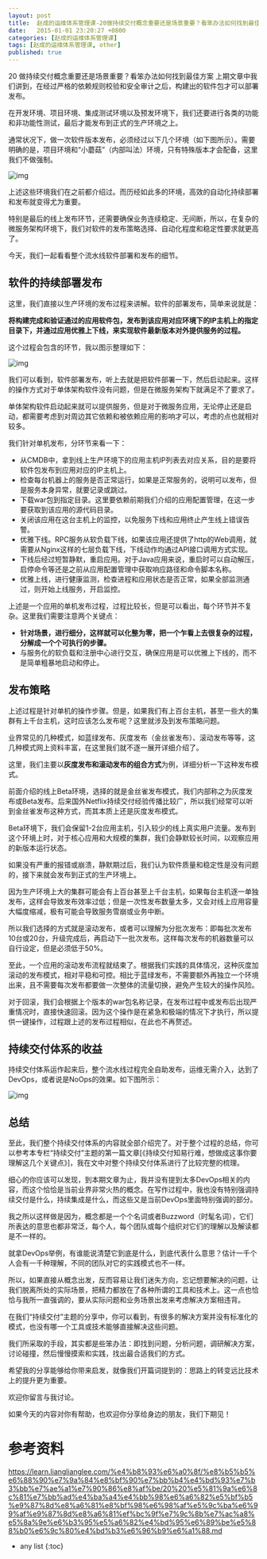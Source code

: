 ```yaml
---
layout: post
title:  赵成的运维体系管理课-20做持续交付概念重要还是场景重要？看笨办法如何找到最佳方案
date:   2015-01-01 23:20:27 +0800
categories: [赵成的运维体系管理课]
tags: [赵成的运维体系管理课, other]
published: true
---
```




20 做持续交付概念重要还是场景重要？看笨办法如何找到最佳方案
上期文章中我们讲到，在经过严格的依赖规则校验和安全审计之后，构建出的软件包才可以部署发布。

在开发环境、项目环境、集成测试环境以及预发环境下，我们还要进行各类的功能和非功能性测试，最后才能发布到正式的生产环境之上。

通常状况下，做一次软件版本发布，必须经过以下几个环境（如下图所示）。需要明确的是，项目环境和“小蘑菇”（内部叫法）环境，只有特殊版本才会配备，这里我们不做强制。

![img](https://learn.lianglianglee.com/%e4%b8%93%e6%a0%8f/%e8%b5%b5%e6%88%90%e7%9a%84%e8%bf%90%e7%bb%b4%e4%bd%93%e7%b3%bb%e7%ae%a1%e7%90%86%e8%af%be/assets/36066f4cc87bf4337a4f84e42cfd256e.jpg)

上述这些环境我们在之前都介绍过。而历经如此多的环境，高效的自动化持续部署和发布就变得尤为重要。

特别是最后的线上发布环节，还需要确保业务连续稳定、无间断，所以，在复杂的微服务架构环境下，我们对软件的发布策略选择、自动化程度和稳定性要求就更高了。

今天，我们一起看看整个流水线软件部署和发布的细节。

## 软件的持续部署发布

这里，我们直接以生产环境的发布过程来讲解。软件的部署发布，简单来说就是：

**将构建完成和验证通过的应用软件包，发布到该应用对应环境下的IP主机上的指定目录下，并通过应用优雅上下线，来实现软件最新版本对外提供服务的过程。**

这个过程会包含的环节，我以图示整理如下：

![img](https://learn.lianglianglee.com/%e4%b8%93%e6%a0%8f/%e8%b5%b5%e6%88%90%e7%9a%84%e8%bf%90%e7%bb%b4%e4%bd%93%e7%b3%bb%e7%ae%a1%e7%90%86%e8%af%be/assets/71bf16155f4071bda146db69a3ac67b0.jpg)

我们可以看到，软件部署发布，听上去就是把软件部署一下，然后启动起来。这样的操作方式对于单体架构软件没有问题，但是在微服务架构下就满足不了要求了。

单体架构软件启动起来就可以提供服务，但是对于微服务应用，无论停止还是启动，都需要考虑到对周边其它依赖和被依赖应用的影响才可以，考虑的点也就相对较多。

我们针对单机发布，分环节来看一下：

* 从CMDB中，拿到线上生产环境下的应用主机IP列表去对应关系，目的是要将软件包发布到应用对应的IP主机上。
* 检查每台机器上的服务是否正常运行，如果是正常服务的，说明可以发布，但是服务本身异常，就要记录或跳过。
* 下载war包到指定目录。这里要依赖前期我们介绍的应用配置管理，在这一步要获取到该应用的源代码目录。
* 关闭该应用在这台主机上的监控，以免服务下线和应用终止产生线上错误告警。
* 优雅下线。RPC服务从软负载下线，如果该应用还提供了http的Web调用，就需要从Nginx这样的七层负载下线，下线动作均通过API接口调用方式实现。
* 下线后经过短暂静默，重启应用。对于Java应用来说，重启时可以自动解压，启停命令等还是之前从应用配置管理中获取响应路径和命令脚本名称。
* 优雅上线，进行健康监测，检查进程和应用状态是否正常，如果全部监测通过，则开始上线服务，开启监控。

上述是一个应用的单机发布过程，过程比较长，但是可以看出，每个环节并不复杂。这里我们需要注意两个关键点：

* **针对场景，进行细分，这样就可以化整为零，把一个乍看上去很复杂的过程，分解成一个个可执行的步骤。**
* 与服务化的软负载和注册中心进行交互，确保应用是可以优雅上下线的，而不是简单粗暴地启动和停止。

## 发布策略

上述过程是针对单机的操作步骤。但是，如果我们有上百台主机，甚至一些大的集群有上千台主机，这时应该怎么发布呢？这里就涉及到发布策略问题。

业界常见的几种模式，如蓝绿发布、灰度发布（金丝雀发布）、滚动发布等等，这几种模式网上资料丰富，在这里我们就不逐一展开详细介绍了。

这里，我们主要以**灰度发布和滚动发布的组合方式**为例，详细分析一下这种发布模式。

前面介绍的线上Beta环境，选择的就是金丝雀发布模式，我们内部称之为灰度发布或Beta发布。后来国外Netflix持续交付经验传播比较广，所以我们经常可以听到金丝雀发布这种方式，而其本质上还是灰度发布模式。

Beta环境下，我们会保留1-2台应用主机，引入较少的线上真实用户流量。发布到这个环境上时，对于核心应用和大规模的集群，我们会静默较长时间，以观察应用的新版本运行状态。

如果没有严重的报错或崩溃，静默期过后，我们认为软件质量和稳定性是没有问题的，接下来就会发布到正式的生产环境上。

因为生产环境上大的集群可能会有上百台甚至上千台主机，如果每台主机逐一单独发布，这样会导致发布效率过低；但是一次性发布数量太多，又会对线上应用容量大幅度缩减，极有可能会导致服务雪崩或业务中断。

所以我们选择的方式就是滚动发布，或者可以理解为分批次发布：即每批次发布10台或20台，升级完成后，再启动下一批次发布。这样每次发布的机器数量可以自行设定，但是必须低于50%。

至此，一个应用的滚动发布流程就结束了。根据我们实践的具体情况，这种灰度加滚动的发布模式，相对平稳和可控。相比于蓝绿发布，不需要额外再独立一个环境出来，且不需要每次发布都要做一次整体的流量切换，避免产生较大的操作风险。

对于回滚，我们会根据上个版本的war包名称记录，在发布过程中或发布后出现严重情况时，直接快速回滚。因为这个操作是在紧急和极端的情况下才执行，所以提供一键操作，过程跟上述的发布过程相似，在此也不再赘述。

## 持续交付体系的收益

持续交付体系运作起来后，整个流水线过程完全自助发布，运维无需介入，达到了DevOps，或者说是NoOps的效果。如下图所示：

![img](https://learn.lianglianglee.com/%e4%b8%93%e6%a0%8f/%e8%b5%b5%e6%88%90%e7%9a%84%e8%bf%90%e7%bb%b4%e4%bd%93%e7%b3%bb%e7%ae%a1%e7%90%86%e8%af%be/assets/e5970628742eda8e67e2b9509fcde02f.jpg)

## 总结

至此，我们整个持续交付体系的内容就全部介绍完了。对于整个过程的总结，你可以参考本专栏“持续交付”主题的第一篇文章[《持续交付知易行难，想做成这事你要理解这几个关键点》]，我在文中对整个持续交付体系进行了比较完整的梳理。

细心的你应该可以发现，到本期文章为止，我并没有提到太多DevOps相关的内容，而这个恰恰是当前业界非常火热的概念。在写作过程中，我也没有特别强调持续交付是什么，持续集成是什么，而这些又是当前DevOps里面特别强调的部分。

我之所以这样做是因为，概念都是一个个名词或者Buzzword（时髦名词），它们所表达的意思也都非常泛，每个人，每个团队或每个组织对它们的理解以及解读都是不一样的。

就拿DevOps举例，有谁能说清楚它到底是什么，到底代表什么意思？估计一千个人会有一千种理解，不同的团队对它的实践模式也不一样。

所以，如果直接从概念出发，反而容易让我们迷失方向，忘记想要解决的问题，让我们脱离所处的实际场景，把精力都放在了各种所谓的工具和技术上。这一点也恰恰与我所一直强调的，要从实际问题和业务场景出发来考虑解决方案相违背。

在我们“持续交付”主题的分享中，你可以看到，有很多的解决方案并没有标准化的模式，也没有哪一个工具或技术能够直接解决这些问题。

我们所采取的手段，其实都是些笨办法：即找到问题，分析问题，调研解决方案，讨论碰撞，然后慢慢摸索和实践，找出最合适我们的方式。

希望我的分享能够给你带来启发，就像我们开篇词提到的：思路上的转变远比技术上的提升更为重要。

欢迎你留言与我讨论。

如果今天的内容对你有帮助，也欢迎你分享给身边的朋友，我们下期见！




# 参考资料

https://learn.lianglianglee.com/%e4%b8%93%e6%a0%8f/%e8%b5%b5%e6%88%90%e7%9a%84%e8%bf%90%e7%bb%b4%e4%bd%93%e7%b3%bb%e7%ae%a1%e7%90%86%e8%af%be/20%20%e5%81%9a%e6%8c%81%e7%bb%ad%e4%ba%a4%e4%bb%98%e6%a6%82%e5%bf%b5%e9%87%8d%e8%a6%81%e8%bf%98%e6%98%af%e5%9c%ba%e6%99%af%e9%87%8d%e8%a6%81%ef%bc%9f%e7%9c%8b%e7%ac%a8%e5%8a%9e%e6%b3%95%e5%a6%82%e4%bd%95%e6%89%be%e5%88%b0%e6%9c%80%e4%bd%b3%e6%96%b9%e6%a1%88.md

* any list
{:toc}
